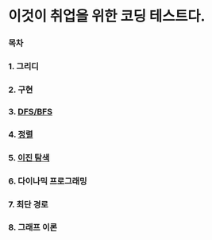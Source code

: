 # 이것이 취업을 위한 코딩 테스트다.

### 목차
### 1. 그리디
### 2. 구현
### 3. [DFS/BFS](https://github.com/jjb8966/Algorithm-Book/blob/main/graph/graph.md)
### 4. [정렬](https://github.com/jjb8966/Algorithm-Book/blob/main/sort/sort.md)
### 5. [이진 탐색](https://github.com/jjb8966/Algorithm-Book/blob/main/binary_search/binary_search.md)
### 6. 다이나믹 프로그래밍
### 7. 최단 경로
### 8. 그래프 이론
